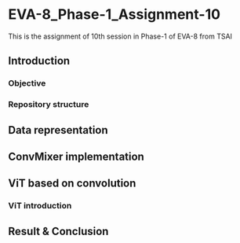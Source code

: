 # EVA-8_Phase-1_Assignment-10
This is the assignment of 10th session in Phase-1 of EVA-8 from TSAI
## Introduction

### Objective
### Repository structure
## Data representation
## ConvMixer implementation
## ViT based on convolution
### ViT introduction
## Result & Conclusion
